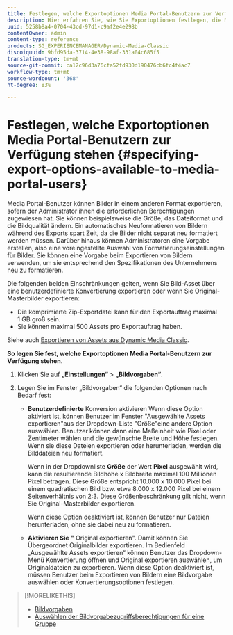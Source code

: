 ```yaml
---
title: Festlegen, welche Exportoptionen Media Portal-Benutzern zur Verfügung stehen
description: Hier erfahren Sie, wie Sie Exportoptionen festlegen, die Media Portal-Benutzern zur Verfügung stehen.
uuid: 5258b8a4-0704-43cd-97d1-c9af2e4e298b
contentOwner: admin
content-type: reference
products: SG_EXPERIENCEMANAGER/Dynamic-Media-Classic
discoiquuid: 9bfd95da-3714-4e38-98af-331a04c685f5
translation-type: tm+mt
source-git-commit: ca12c96d3a76cfa52fd930d190476cb6fc4f4ac7
workflow-type: tm+mt
source-wordcount: '368'
ht-degree: 83%

---
```



# Festlegen, welche Exportoptionen Media Portal-Benutzern zur Verfügung stehen {#specifying-export-options-available-to-media-portal-users}

Media Portal-Benutzer können Bilder in einem anderen Format exportieren, sofern der Administrator ihnen die erforderlichen Berechtigungen zugewiesen hat. Sie können beispielsweise die Größe, das Dateiformat und die Bildqualität ändern. Ein automatisches Neuformatieren von Bildern während des Exports spart Zeit, da die Bilder nicht separat neu formatiert werden müssen. Darüber hinaus können Administratoren eine Vorgabe erstellen, also eine voreingestellte Auswahl von Formatierungseinstellungen für Bilder. Sie können eine Vorgabe beim Exportieren von Bildern verwenden, um sie entsprechend den Spezifikationen des Unternehmens neu zu formatieren.

Die folgenden beiden Einschränkungen gelten, wenn Sie Bild-Asset über eine benutzerdefinierte Konvertierung exportieren oder wenn Sie Original-Masterbilder exportieren:

* Die komprimierte Zip-Exportdatei kann für den Exportauftrag maximal 1 GB groß sein.
* Sie können maximal 500 Assets pro Exportauftrag haben.

Siehe auch [Exportieren von Assets aus Dynamic Media Classic](exporting-assets-from-dmc.md#exporting-assets-from_dmc).

**So legen Sie fest, welche Exportoptionen Media Portal-Benutzern zur Verfügung stehen**.

1. Klicken Sie auf **„Einstellungen“** > **„Bildvorgaben“**.
1. Legen Sie im Fenster „Bildvorgaben“ die folgenden Optionen nach Bedarf fest:

   * **Benutzerdefinierte**
Konversion aktivieren Wenn diese Option aktiviert ist, können Benutzer im Fenster &quot;Ausgewählte Assets exportieren&quot;aus der Dropdown-Liste &quot;Größe&quot;eine andere Option auswählen. Benutzer können dann eine Maßeinheit wie Pixel oder Zentimeter wählen und die gewünschte Breite und Höhe festlegen. Wenn sie diese Dateien exportieren oder herunterladen, werden die Bilddateien neu formatiert.

      Wenn in der Dropdownliste **Größe** der Wert **Pixel** ausgewählt wird, kann die resultierende Bildhöhe x Bildbreite maximal 100 Millionen Pixel betragen. Diese Größe entspricht 10.000 x 10.000 Pixel bei einem quadratischen Bild bzw. etwa 8.000 x 12.000 Pixel bei einem Seitenverhältnis von 2:3. Diese Größenbeschränkung gilt nicht, wenn Sie Original-Masterbilder exportieren.

      Wenn diese Option deaktiviert ist, können Benutzer nur Dateien herunterladen, ohne sie dabei neu zu formatieren.

   * **Aktivieren Sie &quot;**
Original exportieren&quot;. Damit können Sie Übergeordnet Originalbilder exportieren. Im Bedienfeld „Ausgewählte Assets exportieren“ können Benutzer das Dropdown-Menü Konvertierung öffnen und Original exportieren auswählen, um Originaldateien zu exportieren. Wenn diese Option deaktiviert ist, müssen Benutzer beim Exportieren von Bildern eine Bildvorgabe auswählen oder Konvertierungsoptionen festlegen.

>[!MORELIKETHIS]
>
>* [Bildvorgaben](application-setup.md#image_presets)
>* [Auswählen der Bildvorgabezugriffsberechtigungen für eine Gruppe](creating-media-portal-groups.md#choosing_image_preset_access_permissions_for_a_group)

